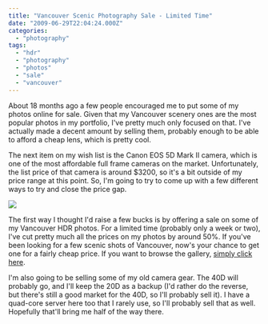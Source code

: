 ```yaml
---
title: "Vancouver Scenic Photography Sale - Limited Time"
date: "2009-06-29T22:04:24.000Z"
categories: 
  - "photography"
tags: 
  - "hdr"
  - "photography"
  - "photos"
  - "sale"
  - "vancouver"
---
```


About 18 months ago a few people encouraged me to put some of my photos online for sale. Given that my Vancouver scenery ones are the most popular photos in my portfolio, I've pretty much only focused on that. I've actually made a decent amount by selling them, probably enough to be able to afford a cheap lens, which is pretty cool.

The next item on my wish list is the Canon EOS 5D Mark II camera, which is one of the most affordable full frame cameras on the market. Unfortunately, the list price of that camera is around $3200, so it's a bit outside of my price range at this point. So, I'm going to try to come up with a few different ways to try and close the price gap.

[![](http://farm2.static.flickr.com/1379/619042390_299cded351.jpg?v=0)](http://www.flickr.com/photos/duanestorey/619042390/)

The first way I thought I'd raise a few bucks is by offering a sale on some of my Vancouver HDR photos. For a limited time (probably only a week or two), I've cut pretty much all the prices on my photos by around 50%. If you've been looking for a few scenic shots of Vancouver, now's your chance to get one for a fairly cheap price. If you want to browse the gallery, [simply click here](http://duanestorey.smugmug.com/gallery/3418360_rtJCf/1/191460517_NaefR#191460517_NaefR).

I'm also going to be selling some of my old camera gear. The 40D will probably go, and I'll keep the 20D as a backup (I'd rather do the reverse, but there's still a good market for the 40D, so I'll probably sell it). I have a quad-core server here too that I rarely use, so I'll probably sell that as well. Hopefully that'll bring me half of the way there.
